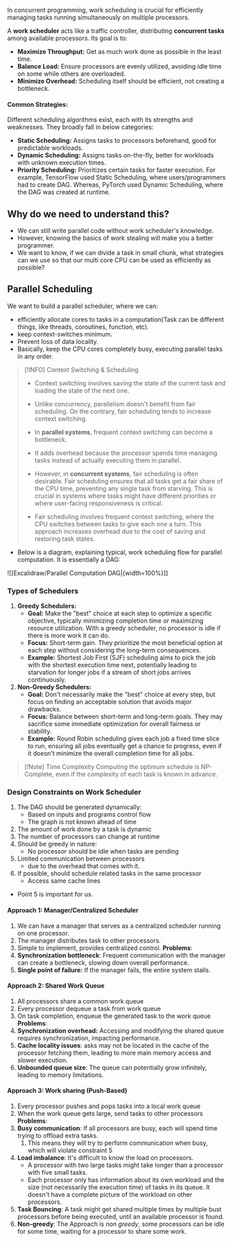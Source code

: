 In concurrent programming, work scheduling is crucial for efficiently managing tasks running simultaneously on multiple processors.

A **work scheduler** acts like a traffic controller, distributing **concurrent tasks** among available processors. Its goal is to:
- **Maximize Throughput:** Get as much work done as possible in the least time.
- **Balance Load:** Ensure processors are evenly utilized, avoiding idle time on some while others are overloaded.
- **Minimize Overhead:** Scheduling itself should be efficient, not creating a bottleneck.
#### Common Strategies:
Different scheduling algorithms exist, each with its strengths and weaknesses. They broadly fall in below categories:
- **Static Scheduling:** Assigns tasks to processors beforehand, good for predictable workloads.
- **Dynamic Scheduling:** Assigns tasks on-the-fly, better for workloads with unknown execution times.
- **Priority Scheduling:** Prioritizes certain tasks for faster execution.
For example, TensorFlow used Static Scheduling, where users/programmers had to create DAG. Whereas, PyTorch used Dynamic Scheduling, where the DAG was created at runtime.
## Why do we need to understand this?
- We can still write parallel code without work scheduler's knowledge.
- However, knowing the basics of work stealing will make you a better programmer.
- We want to know, if we can divide a task in small chunk, what strategies can we use so that our multi core CPU can be used as efficiently as possible?
## Parallel Scheduling
We want to build a parallel scheduler, where we can:
- efficiently allocate cores to tasks in a computation(Task can be different things, like threads, coroutines, function, etc).
- keep context-switches minimum.
- Prevent loss of data locality.
- Basically, keep the CPU cores completely busy, executing parallel tasks in any order.

> [!INFO] Context Switching & Scheduling
> - Context switching involves saving the state of the current task and loading the state of the next one.
> - Unlike concurrency, parallelism doesn't benefit from fair scheduling. On the contrary, fair scheduling tends to increase context switching.
> - In **parallel systems**, frequent context switching can become a bottleneck.
> - It adds overhead because the processor spends time managing tasks instead of actually executing them in parallel.
> 
> - However, in **concurrent systems**, fair scheduling is often desirable. Fair scheduling ensures that all tasks get a fair share of the CPU time, preventing any single task from starving. This is crucial in systems where tasks might have different priorities or where user-facing responsiveness is critical.
> -  Fair scheduling involves frequent context switching, where the CPU switches between tasks to give each one a turn. This approach increases overhead due to the cost of saving and restoring task states.

- Below is a diagram, explaining typical, work scheduling flow for parallel computation. It is essentially a DAG:

![[Excalidraw/Parallel Computation DAG|{width=100%}]]

### Types of Schedulers
1. **Greedy Schedulers:** 
	- **Goal:** Make the "best" choice at each step to optimize a specific objective, typically minimizing completion time or maximizing resource utilization. With a greedy scheduler, no processor is idle if there is more work it can do.
	-  **Focus:** Short-term gain. They prioritize the most beneficial option at each step without considering the long-term consequences.
	- **Example:** Shortest Job First (SJF) scheduling aims to pick the job with the shortest execution time next, potentially leading to starvation for longer jobs if a stream of short jobs arrives continuously.
1. **Non-Greedy Schedulers:**
	 - **Goal:** Don't necessarily make the "best" choice at every step, but focus on finding an acceptable solution that avoids major drawbacks.
	 - **Focus:** Balance between short-term and long-term goals. They may sacrifice some immediate optimization for overall fairness or stability.
	 - **Example:** Round Robin scheduling gives each job a fixed time slice to run, ensuring all jobs eventually get a chance to progress, even if it doesn't minimize the overall completion time for all jobs.
	
> [!Note] Time Complexity
> Computing the optimum schedule is NP-Complete, even if the complexity of each task is known in advance.
### Design Constraints on Work Scheduler
1. The DAG should be generated dynamically:
   - Based on inputs and programs control flow
   - The graph is not known ahead of time
2. The amount of work done by a task is dynamic
3. The number of processors can change at runtime
4. Should be greedy in nature:
	- No processor should be idle when tasks are pending
5. Limited communication between processors
	-  due to the overhead that comes with it.
6. If possible, should schedule related tasks in the same processor
	- Access same cache lines
- Point 5 is important for us.
#### Approach 1: Manager/Centralized Scheduler
1. We can have a manager that serves as a centralized scheduler running on one processor.
2. The manager distributes task to other processors.
3. Simple to implement, provides centralized control.
**Problems**:
1. **Synchronization bottleneck**: Frequent communication with the manager can create a bottleneck, slowing down overall performance.
2. **Single point of failure:** If the manager fails, the entire system stalls.
#### Approach 2: Shared Work Queue
1. All processors share a common work queue
2. Every processor dequeue a task from work queue
3. On task completion, enqueue the generated task to the work queue
**Problems**:
1. **Synchronization overhead:** Accessing and modifying the shared queue requires synchronization, impacting performance.
2. **Cache locality issues**: asks may not be located in the cache of the processor fetching them, leading to more main memory access and slower execution.
3. **Unbounded queue size**: The queue can potentially grow infinitely, leading to memory limitations.
#### Approach 3: Work sharing (Push-Based)
1. Every processor pushes and pops tasks into a local work queue
2. When the work queue gets large, send tasks to other processors
**Problems**:
1. **Busy communication**: If all processors are busy, each will spend time trying to offload extra tasks.
	1. This means they will try to perform communication when busy, which will violate constraint 5
2. **Load imbalance**: It's difficult to know the load on processors.
	- A processor with two large tasks might take longer than a processor with five small tasks.
	- Each processor only has information about its own workload and the size (not necessarily the execution time) of tasks in its queue. It doesn't have a complete picture of the workload on other processors.
3. **Task Bouncing**: A task might get shared multiple times by multiple bust processors before being executed, until an available processor is found.
4. **Non-greedy**: The Approach is *non greedy*, some processors can be idle for some time, waiting for a processor to share some work.



